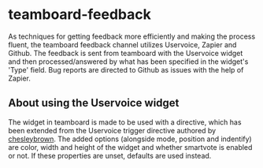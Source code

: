 teamboard-feedback
==================

As techniques for getting feedback more efficiently and making the process fluent, the teamboard feedback channel utilizes Uservoice, Zapier and Github. The feedback is sent from teamboard with the Uservoice widget and then processed/answered by what has been specified in the widget's 'Type' field. Bug reports are directed to Github as issues with the help of Zapier.

About using the Uservoice widget
--------------------------------

The widget in teamboard is made to be used with a directive, which has been extended from the Uservoice trigger directive authored by [chesleybrown](https://github.com/chesleybrown/uservoice-trigger-directive). The added options (alongside mode, position and indentify) are color, width and height of the widget and whether smartvote is enabled or not. If these properties are unset, defaults are used instead.


